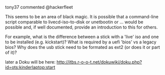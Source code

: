 
tony37 commented @hackerfleet

This seems to be an area of black magic. It is possible that a command-line script
comparable to livecd-iso-to-disk or unetbootin or ... would be possible and, if well
documented, provide an introduction to this for others.

For example, what is the difference between a stick with a 'live' iso and one to be
installed (e.g. kickstart)? What is required by a uefi 'bios' vs a legacy bios? Why
does the usb stick need to be formated as ext2 (or does it or part of it)?

later a Doku will be here:
http://itbs.r-o-o-t.net/dokuwiki/doku.php?id=ots:kinderlaptop:start
